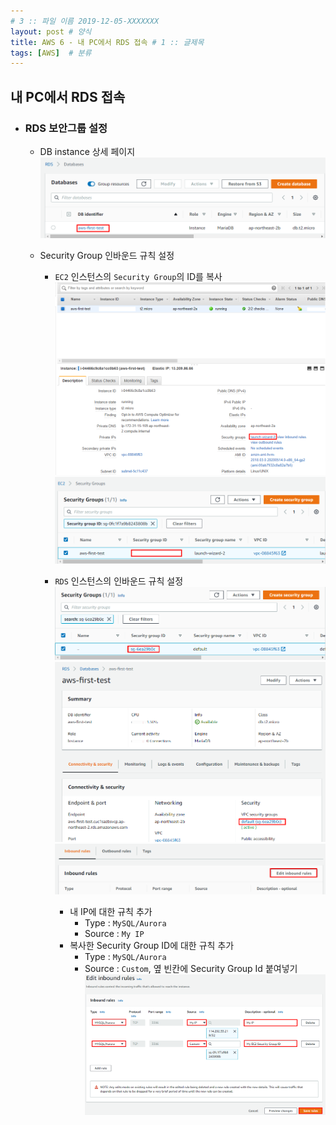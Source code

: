 ```yaml
---
# 3 :: 파일 이름 2019-12-05-XXXXXXX  
layout: post # 양식 
title: AWS 6 - 내 PC에서 RDS 접속 # 1 :: 글제목
tags: [AWS]  # 분류
---
```



## 내 PC에서 RDS 접속
- ### RDS 보안그룹 설정
  - DB instance 상세 페이지
  ![database-instances](../img/2020-06-06-AWS-6-내-PC에서-RDS-접속/database-instances.png)

  - Security Group 인바운드 규칙 설정
    - `EC2` 인스턴스의 `Security Group`의 ID를 복사
      ![ec2-detail](../img/2020-06-06-AWS-6-내-PC에서-RDS-접속/ec2-detail.png)
      ![ec2-security-groups](../img/2020-06-06-AWS-6-내-PC에서-RDS-접속/ec2-security-groups.png)
  
    - `RDS` 인스턴스의 인바운드 규칙 설정
      ![database-security-groups](../img/2020-06-06-AWS-6-내-PC에서-RDS-접속/database-security-groups.png)
      ![detail-instance](../img/2020-06-06-AWS-6-내-PC에서-RDS-접속/detail-instance.png)
      ![edit-inbound-rules](../img/2020-06-06-AWS-6-내-PC에서-RDS-접속/edit-inbound-rules.png)

      - 내 IP에 대한 규칙 추가
        - Type : `MySQL/Aurora`
        - Source : `My IP` 
      - 복사한 Security Group ID에 대한 규칙 추가
        - Type : `MySQL/Aurora`
        - Source : `Custom`, 옆 빈칸에 Security Group Id 붙여넣기
      ![set-inbound-rules](../img/2020-06-06-AWS-6-내-PC에서-RDS-접속/set-inbound-rules.png)
